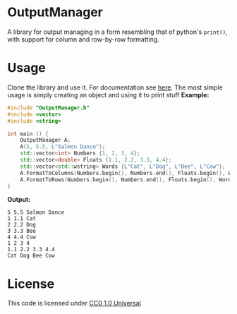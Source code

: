 # OutputManager
A library for output managing in a form resembling that of python's `print()`, with support for column and row-by-row formatting.

# Usage
Clone the library and use it. For documentation see [here](https://dzegheim.github.io/OutputManager/html/index.html). The most simple usage is simply creating an object and using it to print stuff
**Example:**
```.cpp
#include "OutputManager.h"
#include <vector>
#include <string>

int main () {
    OutputManager A;
    A(5, 5.5, L"Salmon Dance");
    std::vector<int> Numbers {1, 2, 3, 4};
    std::vector<double> Floats {1.1, 2.2, 3.3, 4.4};
    std::vector<std::wstring> Words {L"Cat", L"Dog", L"Bee", L"Cow"};
    A.FormatToColumns(Numbers.begin(), Numbers.end(), Floats.begin(), Words.begin());
    A.FormatToRows(Numbers.begin(), Numbers.end(), Floats.begin(), Words.begin());
}
```
**Output:**
```
5 5.5 Salmon Dance
1 1.1 Cat
2 2.2 Dog
3 3.3 Bee
4 4.4 Cow
1 2 3 4 
1.1 2.2 3.3 4.4 
Cat Dog Bee Cow 
```

# License
This code is licensed under [CC0 1.0 Universal](https://creativecommons.org/publicdomain/zero/1.0/)
